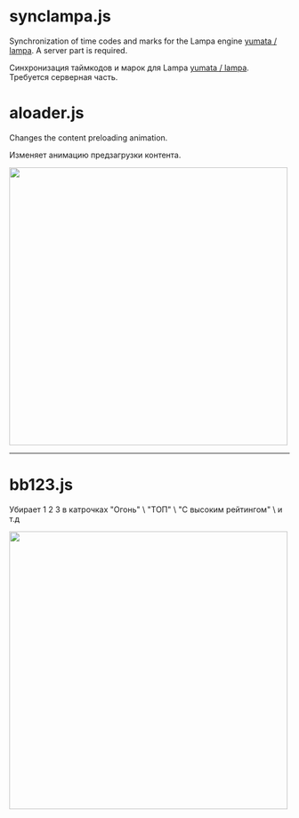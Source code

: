 # synclampa.js
Synchronization of time codes and marks for the Lampa engine [yumata / lampa](https://github.com/yumata/lampa). 
A server part is required.

Синхронизация таймкодов и марок для Lampa [yumata / lampa](https://github.com/yumata/lampa).
Требуется серверная часть.


# aloader.js
Changes the content preloading animation.

Изменяет анимацию предзагрузки контента.

<img src="https://iamonefm.github.io/cast.png" width="500">

___

# bb123.js
Убирает 1 2 3 в катрочках "Огонь" \ "ТОП" \ "С высоким рейтингом" \ и т.д 

<img src="https://iamonefm.github.io/img/af_bf_640.png" width="500">
